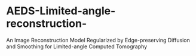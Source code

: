 # AEDS-Limited-angle-reconstruction-
An Image Reconstruction Model Regularized by Edge-preserving Diffusion and Smoothing for Limited-angle Computed Tomography 
